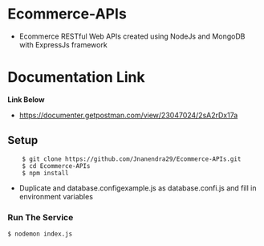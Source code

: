 # Ecommerce-APIs
 - Ecommerce RESTful Web APIs created using NodeJs and MongoDB with ExpressJs framework


# Documentation Link 
**Link Below**
- https://documenter.getpostman.com/view/23047024/2sA2rDx17a

## Setup
 
```
    $ git clone https://github.com/Jnanendra29/Ecommerce-APIs.git
    $ cd Ecommerce-APIs
    $ npm install
```
  - Duplicate and database.configexample.js as database.confi.js and fill in environment variables

  ### Run The Service
  ```
  $ nodemon index.js
  ```
